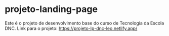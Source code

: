 # projeto-landing-page
Este é o projeto de desenvolvimento base do curso de Tecnologia da Escola DNC.
Link para o projeto: https://projeto-lp-dnc-leo.netlify.app/
